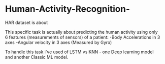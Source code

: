 # Human-Activity-Recognition-

HAR dataset is about 

This specific task is actually about predicting the human activity using only 6 features (measurements of sensors) of a patient:
-Body Accelerations in 3 axes
-Angular velocity in 3 axes (Measured by Gyro)

To handle this task I've used of LSTM vs KNN - one Deep learning model and another Classic ML model.
